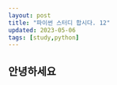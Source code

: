 ```yaml
---
layout: post
title: "파이썬 스터디 합시다. 12"
updated: 2023-05-06
tags: [study,python]
---
```


## 안녕하세요